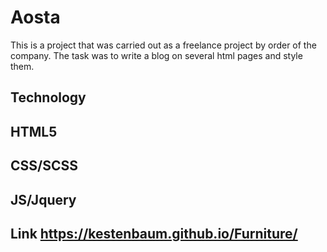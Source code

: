# Aosta
This is a project that was carried out as a freelance project by order of the company. The task was to write a blog on several html pages and style them.

## Technology
## HTML5
## CSS/SCSS
## JS/Jquery

## Link  https://kestenbaum.github.io/Furniture/
